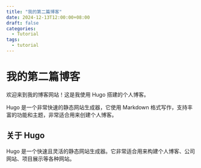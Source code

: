 ```yaml
---
title: "我的第二篇博客"
date: 2024-12-13T12:00:00+08:00
draft: false
categories:
  - Tutorial
tags:
  - tutorial
---
```


# 我的第二篇博客

欢迎来到我的博客网站！这是我使用 Hugo 搭建的个人博客。

Hugo 是一个非常快速的静态网站生成器，它使用 Markdown 格式写作，支持丰富的功能和主题，非常适合用来创建个人博客。

## 关于 Hugo

Hugo 是一个快速且灵活的静态网站生成器。它非常适合用来构建个人博客、公司网站、项目展示等各种网站。
